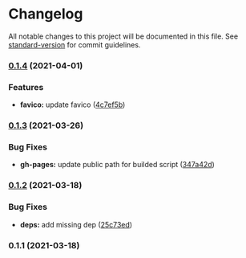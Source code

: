 # Changelog

All notable changes to this project will be documented in this file. See [standard-version](https://github.com/conventional-changelog/standard-version) for commit guidelines.

### [0.1.4](https://github.com/filestack/picker-debug-js/compare/v0.1.3...v0.1.4) (2021-04-01)


### Features

* **favico:** update favico ([4c7ef5b](https://github.com/filestack/picker-debug-js/commit/4c7ef5b4fdb4873c4c5e4e760a602ca36c7df2a8))

### [0.1.3](https://github.com/filestack/picker-debug-js/compare/v0.1.2...v0.1.3) (2021-03-26)


### Bug Fixes

* **gh-pages:** update public path for builded script ([347a42d](https://github.com/filestack/picker-debug-js/commit/347a42d140a4c9ebadc90d9b8dfb169e0a9d63c4))

### [0.1.2](https://github.com/filestack/picker-debug-js/compare/v0.1.1...v0.1.2) (2021-03-18)


### Bug Fixes

* **deps:** add missing dep ([25c73ed](https://github.com/filestack/picker-debug-js/commit/25c73edcb5a9e8bd860905a06566f4924321c300))

### 0.1.1 (2021-03-18)
